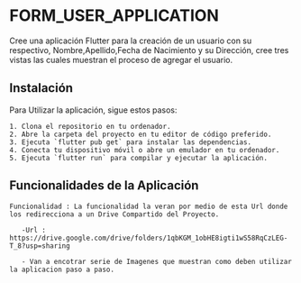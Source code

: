 # FORM_USER_APPLICATION

   Cree una aplicación Flutter para la creación de un usuario con su respectivo,
   Nombre,Apellido,Fecha de Nacimiento y su Dirección, cree tres vistas las cuales muestran el proceso de agregar el usuario.


## Instalación

   Para Utilizar la aplicación, sigue estos pasos:

    1. Clona el repositorio en tu ordenador.
    2. Abre la carpeta del proyecto en tu editor de código preferido.
    3. Ejecuta `flutter pub get` para instalar las dependencias.
    4. Conecta tu dispositivo móvil o abre un emulador en tu ordenador.
    5. Ejecuta `flutter run` para compilar y ejecutar la aplicación.

## Funcionalidades de la Aplicación

    Funcionalidad : La funcionalidad la veran por medio de esta Url donde los redirecciona a un Drive Compartido del Proyecto.

       -Url : https://drive.google.com/drive/folders/1qbKGM_1obHE8igti1wS58RqCzLEG-T_8?usp=sharing

       - Van a encotrar serie de Imagenes que muestran como deben utilizar la aplicacion paso a paso.
    